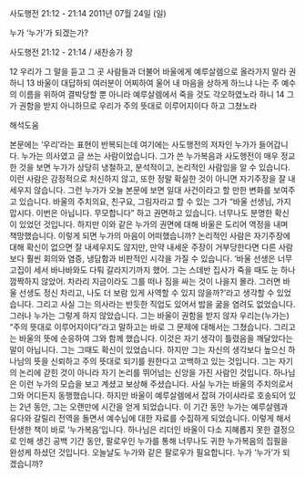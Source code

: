 사도행전 21:12 - 21:14 
2011년 07월 24일 (일)

누가 ‘누가’가  되겠는가?



사도행전 21:12 - 21:14 / 새찬송가  장


12 우리가 그 말을 듣고 그 곳 사람들과 더불어 바울에게 예루살렘으로 올라가지 말라 권하니
13 바울이 대답하되 여러분이 어찌하여 울어 내 마음을 상하게 하느냐 나는 주 예수의 이름을 위하여 결박당할 뿐 아니라 예루살렘에서 죽을 것도 각오하였노라 하니
14 그가 권함을 받지 아니하므로 우리가 주의 뜻대로 이루어지이다 하고 그쳤노라

해석도움




본문에는 ‘우리’라는 표현이 반복되는데 여기에는 사도행전의 저자인 누가가 들어갑니다.  누가는 의사였고 글 쓰는 사람이었습니다. 그가 쓴 누가복음과 사도행전이 매우 정교한 것을 보면 누가가 상당히 냉철하고, 분석적이고, 논리적인 사람임을 알 수 있습니다. 이런 사람은 감정적으로 처신하지 않고, 또한 정말 확실한 것이 아니면 자기주장을 잘 내세우지 않습니다. 그런 누가가 오늘 본문에 보면 일대 사건이라고 할 만한 변화를 보여주고 있습니다. 바울의 주치의요, 친구요, 그림자라고 할 수 있는 그가 “바울 선생님, 가지 맙시다. 이번은 아닙니다. 무모합니다” 하고 권면하고 있습니다. 너무나도 분명한 확신이 있었던 것입니다. 하지만 이와 같은 누가의 권면에 대해 바울은 도리어 역정을 내며 책망했습니다. 
이렇게 되면 누가의 마음이 어떠했습니까? 논리적인 사람은 자기주장에 대해 확신이 없으면 잘 내세우지도 않지만, 만약 내세운 주장이 거부당한다면 다른 사람보다 훨씬 회의와 염증, 냉담함과 비판적인 시각을 가질 수 있습니다. ‘바울 선생은 너무 고집이 세서 바나바와도 다퉈 갈라지기까지 했어. 그는 스데반 집사가 죽을 때도 눈 하나 깜짝하지 않았어. 차라리 지금이라도 그를 떠나 짐을 싸는 것이 나을지 몰라. 그러면 바울 선생도 정신 차리고, 나도 더 보람 있게 사역할 수 있지 않을까?’라고 생각할 수 있었습니다. 그리고 사실 그는 의사라는 반듯한 직업도 있어서 밥을 굶을 염려도 없었습니다. 
그러나 누가는 그렇게 하지 않았습니다. 그는 바울이 권함을 받지 않자 우리는(누가는) “주의 뜻대로 이루어지이다”라고 말하고는 바로 그 문제에 대해서는 그쳤습니다. 그리고는 바울의 뜻에 순응하여 그와 함께 했습니다. 이것은 자기 생각이 틀렸음을 깨달았다는 말이 아닙니다. 그는 그때도 확신이 있었습니다. 하지만 그는 자신의 생각보다 높으신 하나님의 뜻을 신뢰하고 주의 뜻대로 되기를 원한다고 고백하고 있는 것입니다. 그는 자기의 논리에 갇힌 것이 아니라 자기 논리를 뛰어넘는 신앙을 가진 사람인 것입니다. 
하나님은 이런 누가의 모습을 보고 계셨고 보상해 주셨습니다. 사실 누가는 바울의 주치의로서 그와 어디든지 동행했습니다. 하지만 바울이 예루살렘에서 잡혀 가이샤라로 호송되어 있는 2년 동안, 그는 오랜만에 시간을 얻게 되었습니다. 이 기간 동안 누가는 예루살렘과 유다와 갈릴리 전역을 돌면서 예수님에 대한 자료를 수집하게 되었습니다. 이렇게 해서 탄생한 책이 바로 ‘누가복음’입니다. 하나님은 리더인 바울이 다소 지혜롭지 못한 결정으로 인해 생긴 공백 기간 동안, 팔로우인 누가를 통해 너무나도 귀한 누가복음의 집필을 완성케 하셨던 것입니다. 오늘날도 누가와 같은 팔로우가 필요합니다. 누가 ‘누가’가 되겠습니까?